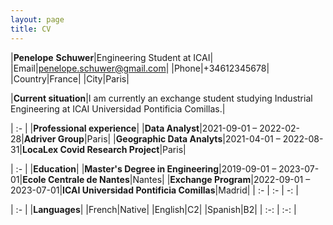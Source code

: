 ```yaml
---
layout: page
title: CV
---
```

|**Penelope**  **Schuwer**|Engineering Student at ICAI|
|Email|penelope.schuwer@gmail.com|
|Phone|+34612345678|
|Country|France|
|City|Paris|

|**Current situation**|I am currently an exchange student studying Industrial Engineering at ICAI Universidad Pontificia Comillas.|

| :- |
|**Professional experience**|
|**Data Analyst**|2021-09-01 – 2022-02-28|**Adriver Group**|Paris|
|**Geographic Data Analyts**|2021-04-01 – 2022-08-31|**LocaLex Covid Research Project**|Paris|


| :- |
|**Education**|
|**Master's Degree in Engineering**|2019-09-01 – 2023-07-01|**Ecole Centrale de Nantes**|Nantes|
|**Exchange Program**|2022-09-01 – 2023-07-01|**ICAI Universidad Pontificia Comillas**|Madrid|
| :- | :- | -: |

| :- |
|**Languages**|
|French|Native|
|English|C2|
|Spanish|B2|
| :-: | :-: |





